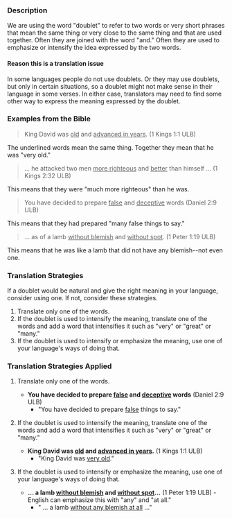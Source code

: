 

### Description

We are using the word "doublet" to refer to two words or very short phrases that mean the same thing or very close to the same thing and that are used together. Often they are joined with the word "and." Often they are used to emphasize or intensify the idea expressed by the two words.  

#### Reason this is a translation issue

In some languages people do not use doublets. Or they may use doublets, but only in certain situations, so a doublet might not make sense in their language in some verses. In either case, translators may need to find some other way to express the meaning expressed by the doublet.  

### Examples from the Bible

>King David was <u>old</u> and <u>advanced in years</u>. (1 Kings 1:1 ULB) 

The underlined words mean the same thing. Together they mean that he was "very old." 

 >... he attacked two men <u>more righteous</u> and <u>better</u> than himself ... (1 Kings 2:32 ULB) 

This means that they were "much more righteous" than he was. 

>You have decided to prepare <u>false</u> and <u>deceptive</u> words (Daniel 2:9 ULB)  

This means that they had prepared "many false things to say." 

>... as of a lamb <u>without blemish</u> and <u>without spot</u>. (1 Peter 1:19 ULB)  

This means that he was like a lamb that did not have any blemish--not even one. 

### Translation Strategies

If a doublet would be natural and give the right meaning in your language, consider using one. If not, consider these strategies. 

1. Translate only one of the words.
1. If the doublet is used to intensify the meaning, translate one of the words and add a word that intensifies it such as "very" or "great" or "many." 
1. If the doublet is used to intensify or emphasize the meaning, use one of your language's ways of doing that. 

### Translation Strategies Applied

1. Translate only one of the words.

    * **You have decided to prepare <u>false</u>  and <u>deceptive</u>  words**  (Daniel 2:9 ULB)
        * "You have decided to prepare <u>false</u> things to say."

2. If the doublet is used to intensify the meaning, translate one of the words and add a word that intensifies it such as "very" or "great" or "many."

    * **King David was <u>old</u> and <u>advanced in years</u>.**  (1 Kings 1:1 ULB)
        * "King David was <u>very old</u>."

3. If the doublet is used to intensify or emphasize the meaning, use one of your language's ways of doing that.

    * **... a lamb <u>without blemish</u> and <u>without spot</u>...**  (1 Peter 1:19 ULB) - English can emphasize this with "any" and "at all."
        * " ... a lamb <u>without any blemish at all</u> ..."

